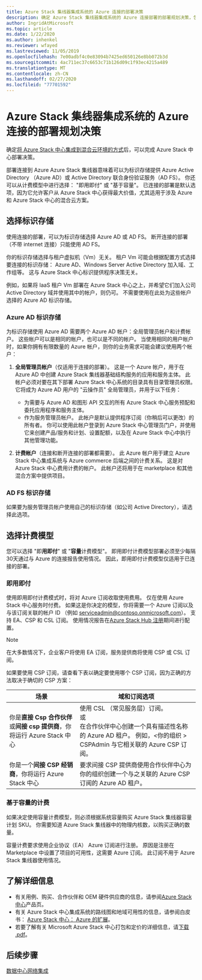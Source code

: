 ```yaml
---
title: Azure Stack 集线器集成系统的 Azure 连接的部署决策
description: 确定 Azure Stack 集线器集成系统的 Azure 连接部署的部署规划决策，包括计费和标识。
author: IngridAtMicrosoft
ms.topic: article
ms.date: 1/22/2020
ms.author: inhenkel
ms.reviewer: wfayed
ms.lastreviewed: 11/05/2019
ms.openlocfilehash: 7e00adbf4c0e83094b7425ed650126e8bb072b3d
ms.sourcegitcommit: 4ac711ec37c6653c71b126d09c1f93ec4215a489
ms.translationtype: MT
ms.contentlocale: zh-CN
ms.lasthandoff: 02/27/2020
ms.locfileid: "77701592"
---
```

# <a name="azure-connected-deployment-planning-decisions-for-azure-stack-hub-integrated-systems"></a>Azure Stack 集线器集成系统的 Azure 连接的部署规划决策
确定[将 Azure Stack 中心集成到混合云环境的方式](azure-stack-connection-models.md)后，可以完成 Azure Stack 中心部署决策。

部署连接到 Azure Azure Stack 集线器意味着可以为标识存储提供 Azure Active Directory （Azure AD）或 Active Directory 联合身份验证服务（AD FS）。 你还可以从计费模型中进行选择： "即用即付" 或 "基于容量"。 已连接的部署是默认选项，因为它允许客户从 Azure Stack 中心获得最大价值，尤其适用于涉及 Azure 和 Azure Stack 中心的混合云方案。

## <a name="choose-an-identity-store"></a>选择标识存储
使用连接的部署，可以为标识存储选择 Azure AD 或 AD FS。 断开连接的部署（不带 internet 连接）只能使用 AD FS。

你的标识存储选择与租户虚拟机（Vm）无关。 租户 Vm 可能会根据配置方式选择要连接的标识存储： Azure AD、Windows Server Active Directory 加入域、工作组等。 这与 Azure Stack 中心标识提供程序决策无关。

例如，如果将 IaaS 租户 Vm 部署在 Azure Stack 中心之上，并希望它们加入公司 Active Directory 域并使用其中的帐户，则仍可。 不需要使用在此处为这些帐户选择的 Azure AD 标识存储。

### <a name="azure-ad-identity-store"></a>Azure AD 标识存储
为标识存储使用 Azure AD 需要两个 Azure AD 帐户：全局管理员帐户和计费帐户。 这些帐户可以是相同的帐户，也可以是不同的帐户。 当使用相同的用户帐户时，如果你拥有有限数量的 Azure 帐户，则你的业务需求可能会建议使用两个帐户：

1. **全局管理员帐户**（仅适用于连接的部署）。 这是一个 Azure 帐户，用于在 Azure AD 中创建 Azure Stack 集线器基础结构服务的应用和服务主体。 此帐户必须对要在其下部署 Azure Stack 中心系统的目录具有目录管理员权限。 它将成为 Azure AD 用户的 "云操作员" 全局管理员，并用于以下任务：

    - 为需要与 Azure AD 和图形 API 交互的所有 Azure Stack 中心服务预配和委托应用程序和服务主体。
    - 作为服务管理员帐户。 此帐户是默认提供程序订阅（你稍后可以更改）的所有者。 你可以使用此帐户登录到 Azure Stack 中心管理员门户，并使用它来创建产品/服务和计划、设置配额，以及在 Azure Stack 中心中执行其他管理功能。

2. **计费帐户**（连接和断开连接的部署都需要）。 此 Azure 帐户用于建立 Azure Stack 中心集成系统与 Azure commerce 后端之间的计费关系。 这是对 Azure Stack 中心费用计费的帐户。 此帐户还将用于在 marketplace 和其他混合方案中提供项目。

### <a name="ad-fs-identity-store"></a>AD FS 标识存储
如果要为服务管理员帐户使用自己的标识存储（如公司 Active Directory），请选择此选项。  

## <a name="choose-a-billing-model"></a>选择计费模型
您可以选择 "即**用即付**" 或 "**容量**计费模型"。 即用即付计费模型部署必须至少每隔30天通过与 Azure 的连接报告使用情况。 因此，即用即付计费模型仅适用于已连接的部署。  

### <a name="pay-as-you-use"></a>即用即付
使用即用即付计费模式时，将对 Azure 订阅收取使用费用。 仅在使用 Azure Stack 中心服务时付费。 如果这是你决定的模型，你将需要一个 Azure 订阅以及与该订阅关联的帐户 ID （例如 serviceadmin@contoso.onmicrosoft.com）。 支持 EA、CSP 和 CSL 订阅。 使用情况报告在[Azure Stack Hub 注册](azure-stack-registration.md)期间进行配置。

> [!NOTE]
> 在大多数情况下，企业客户将使用 EA 订阅，服务提供商将使用 CSP 或 CSL 订阅。

如果要使用 CSP 订阅，请查看下表以确定要使用哪个 CSP 订阅，因为正确的方法取决于确切的 CSP 方案：

|场景|域和订阅选项|
|-----|-----|
|你是**直接 Csp 合作伙伴**或**间接 csp 提供商**，你将运行 Azure Stack 中心|使用 CSL （常见服务层）订阅。<br>     或<br>在合作伙伴中心创建一个具有描述性名称的 Azure AD 租户。 例如，&lt;你的组织 > CSPAdmin 与它相关联的 Azure CSP 订阅。|
|你是一个**间接 CSP 经销商**，你将运行 Azure Stack 中心|要求间接 CSP 提供商使用合作伙伴中心为你的组织创建一个与之关联的 Azure CSP 订阅的 Azure AD 租户。|

### <a name="capacity-based-billing"></a>基于容量的计费
如果决定使用容量计费模型，则必须根据系统容量购买 Azure Stack 集线器容量计划 SKU。 你需要知道 Azure Stack 集线器中的物理内核数，以购买正确的数量。

容量计费要求使用企业协议（EA） Azure 订阅进行注册。 原因是注册在 Marketplace 中设置了项目的可用性，这需要 Azure 订阅。 此订阅不用于 Azure Stack 集线器使用情况。

## <a name="learn-more"></a>了解详细信息
- 有关用例、购买、合作伙伴和 OEM 硬件供应商的信息，请参阅[Azure Stack 中心](https://azure.microsoft.com/overview/azure-stack/)产品页。
- 有关 Azure Stack 中心集成系统的路线图和地域可用性的信息，请参阅白皮书： [Azure Stack 中心： Azure 的扩展](https://azure.microsoft.com/resources/azure-stack-an-extension-of-azure/)。 
- 若要了解有关 Microsoft Azure Stack 中心打包和定价的详细信息，请[下载 .pdf](https://azure.microsoft.com/mediahandler/files/resourcefiles/5bc3f30c-cd57-4513-989e-056325eb95e1/Azure-Stack-packaging-and-pricing-datasheet.pdf)。 

## <a name="next-steps"></a>后续步骤
[数据中心网络集成](azure-stack-network.md)
